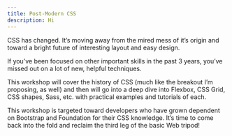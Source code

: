```yaml
---
title: Post-Modern CSS
description: Hi
---
```


CSS has changed. It’s moving away from the mired mess of it’s origin and toward a bright future of interesting layout and easy design.

If you’ve been focused on other important skills in the past 3 years, you’ve missed out on a lot of new, helpful techniques.

This workshop will cover the history of CSS (much like the breakout I’m proposing, as well) and then will go into a deep dive into Flexbox, CSS Grid, CSS shapes, Sass, etc. with practical examples and tutorials of each.

This workshop is targeted toward developers who have grown dependent on Bootstrap and Foundation for their CSS knowledge. It’s time to come back into the fold and reclaim the third leg of the basic Web tripod!

